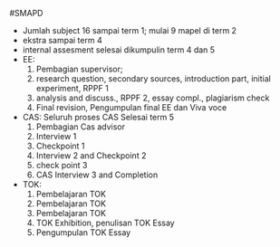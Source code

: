 #SMAPD 
- Jumlah subject 16 sampai term 1; mulai 9 mapel di term 2
- ekstra sampai term 4
- internal assesment selesai dikumpulin term 4 dan 5
- EE: 
	1. Pembagian supervisor; 
	2. research question, secondary sources, introduction part, initial experiment, RPPF 1
	3. analysis and discuss., RPPF 2, essay compl., plagiarism check
	4. Final revision, Pengumpulan final EE dan Viva voce
- CAS: Seluruh proses CAS Selesai term 5
	1. Pembagian Cas advisor
	2. Interview 1
	3. Checkpoint 1
	4. Interview 2 and Checkpoint 2
	5. check point 3
	6. CAS Interview 3 and Completion
- TOK:
	1. Pembelajaran TOK
	2. Pembelajaran TOK
	3. Pembelajaran TOK
	4. TOK Exhibition, penulisan TOK Essay
	5. Pengumpulan TOK Essay
